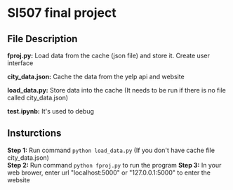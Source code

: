 # SI507 final project
## File Description
**fproj.py:** Load data from the cache (json file) and store it. Create user interface

**city_data.json:** Cache the data from the yelp api and website

**load_data.py:** Store data into the cache (It needs to be run if there is no file called city_data.json)

**test.ipynb:** It's used to debug

## Insturctions 
**Step 1:** Run command `python load_data.py` (If you don't have cache file city_data.json)  
**Step 2:** Run command `python fproj.py` to run the program
**Step 3:** In your web brower, enter url "localhost:5000" or "127.0.0.1:5000" to enter the website
